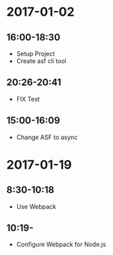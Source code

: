 # 2017-01-02

## 16:00-18:30

- Setup Project
- Create asf cli tool

## 20:26-20:41

- FIX Test

## 15:00-16:09

- Change ASF to async

# 2017-01-19

## 8:30-10:18

- Use Webpack

## 10:19-

- Configure Webpack for Node.js